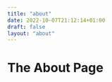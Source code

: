 ```yaml
---
title: "about"
date: 2022-10-07T21:12:14+01:00
draft: false
layout: "about"
---
```


# The About Page
